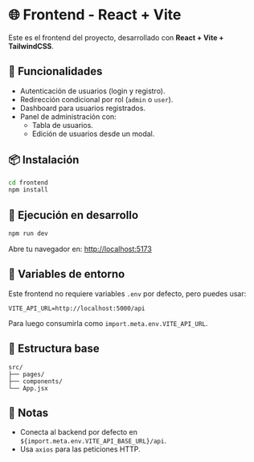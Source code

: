 # 🌐 Frontend - React + Vite

Este es el frontend del proyecto, desarrollado con **React + Vite + TailwindCSS**. 

## 🚀 Funcionalidades

- Autenticación de usuarios (login y registro).
- Redirección condicional por rol (`admin` o `user`).
- Dashboard para usuarios registrados.
- Panel de administración con:
  - Tabla de usuarios.
  - Edición de usuarios desde un modal.
  

## 📦 Instalación

```bash
cd frontend
npm install
```

## 🧪 Ejecución en desarrollo

```bash
npm run dev
```

Abre tu navegador en: [http://localhost:5173](http://localhost:5173)

## 🔐 Variables de entorno

Este frontend no requiere variables `.env` por defecto, pero puedes usar:

```env
VITE_API_URL=http://localhost:5000/api
```

Para luego consumirla como `import.meta.env.VITE_API_URL`.

## 📁 Estructura base

```
src/
├── pages/
├── components/
└── App.jsx
```

## 📝 Notas

- Conecta al backend por defecto en `${import.meta.env.VITE_API_BASE_URL}/api`.
- Usa `axios` para las peticiones HTTP.
